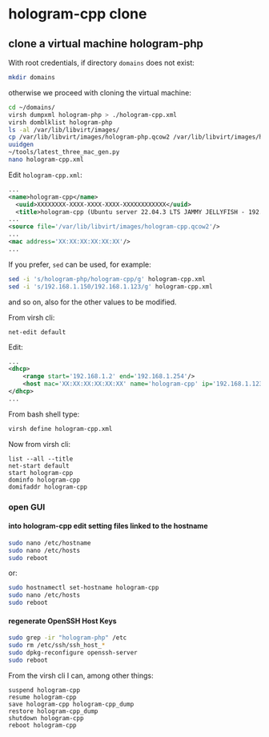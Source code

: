 # hologram-cpp clone

## clone a virtual machine hologram-php

With root credentials, if directory `domains` does not exist:

```bash
mkdir domains
```

otherwise we proceed with cloning the virtual machine:

```bash
cd ~/domains/
virsh dumpxml hologram-php > ./hologram-cpp.xml
virsh domblklist hologram-php
ls -al /var/lib/libvirt/images/
cp /var/lib/libvirt/images/hologram-php.qcow2 /var/lib/libvirt/images/hologram-cpp.qcow2
uuidgen
~/tools/latest_three_mac_gen.py
nano hologram-cpp.xml
```

Edit `hologram-cpp.xml`:

```xml
...
<name>hologram-cpp</name>
  <uuid>XXXXXXXX-XXXX-XXXX-XXXX-XXXXXXXXXXXX</uuid>
  <title>hologram-cpp (Ubuntu server 22.04.3 LTS JAMMY JELLYFISH - 192.168.1.123)</title>
...
<source file='/var/lib/libvirt/images/hologram-cpp.qcow2'/>
...
<mac address='XX:XX:XX:XX:XX:XX'/>
...
```

If you prefer, `sed` can be used, for example:

```bash
sed -i 's/hologram-php/hologram-cpp/g' hologram-cpp.xml
sed -i 's/192.168.1.150/192.168.1.123/g' hologram-cpp.xml
```

and so on, also for the other values to be modified.

From virsh cli:

```shell
net-edit default
```

Edit:

```xml
...
<dhcp>
    <range start='192.168.1.2' end='192.168.1.254'/>
    <host mac='XX:XX:XX:XX:XX:XX' name='hologram-cpp' ip='192.168.1.123'/>
</dhcp>
...
```

From bash shell type:

```bash
virsh define hologram-cpp.xml
```

Now from virsh cli:

```shell
list --all --title
net-start default
start hologram-cpp
dominfo hologram-cpp
domifaddr hologram-cpp
```

### open GUI

#### into hologram-cpp edit setting files linked to the hostname

```bash
sudo nano /etc/hostname
sudo nano /etc/hosts
sudo reboot
```

or:

```bash
sudo hostnamectl set-hostname hologram-cpp
sudo nano /etc/hosts
sudo reboot
```

#### regenerate OpenSSH Host Keys

```bash
sudo grep -ir "hologram-php" /etc
sudo rm /etc/ssh/ssh_host_*
sudo dpkg-reconfigure openssh-server
sudo reboot
```

From the virsh cli I can, among other things:

```shell
suspend hologram-cpp
resume hologram-cpp
save hologram-cpp hologram-cpp_dump
restore hologram-cpp_dump
shutdown hologram-cpp
reboot hologram-cpp
```
